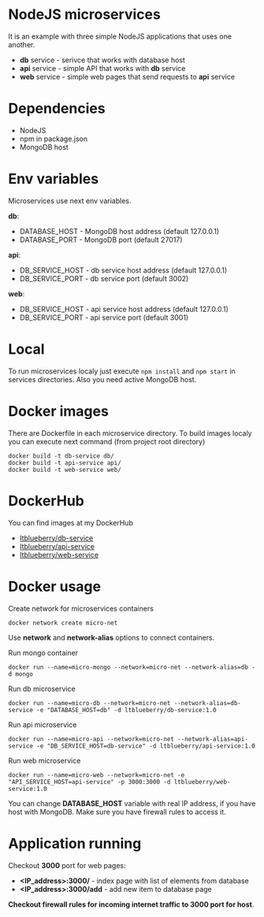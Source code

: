 # NodeJS microservices
It is an example with three simple NodeJS applications that uses one another.

* **db** service - serivce that works with database host
* **api** service - simple API that works with **db** service
* **web** service - simple web pages that send requests to **api** service

# Dependencies
* NodeJS
* npm in package.json 
* MongoDB host

# Env variables
Microservices use next env variables.

**db**:
* DATABASE_HOST - MongoDB host address (default 127.0.0.1)
* DATABASE_PORT - MongoDB port (default 27017)

**api**:
* DB_SERVICE_HOST - db service host address (default 127.0.0.1)
* DB_SERVICE_PORT - db service port (default 3002)

**web**:
* DB_SERVICE_HOST - api service host address (default 127.0.0.1)
* DB_SERVICE_PORT - api service port (default 3001)


# Local
To run microservices localy just execute `npm install` and `npm start` in services directories. Also you need active MongoDB host.

# Docker images
There are Dockerfile in each microservice directory. To build images localy you can execute next command (from project root directory)
```
docker build -t db-service db/
docker build -t api-service api/
docker build -t web-service web/
```

# DockerHub
You can find images at my DockerHub
* [ltblueberry/db-service](https://hub.docker.com/repository/docker/ltblueberry/db-service)
* [ltblueberry/api-service](https://hub.docker.com/repository/docker/ltblueberry/api-service)
* [ltblueberry/web-service](https://hub.docker.com/repository/docker/ltblueberry/web-service)

# Docker usage
Create network for microservices containers
```
docker network create micro-net
```
Use **network** and **network-alias** options to connect containers.

Run mongo container
```
docker run --name=micro-mongo --network=micro-net --network-alias=db -d mongo
```
Run db microservice
```
docker run --name=micro-db --network=micro-net --network-alias=db-service -e "DATABASE_HOST=db" -d ltblueberry/db-service:1.0
```
Run api microservice
```
docker run --name=micro-api --network=micro-net --network-alias=api-service -e "DB_SERVICE_HOST=db-service" -d ltblueberry/api-service:1.0
```
Run web microservice
```
docker run --name=micro-web --network=micro-net -e "API_SERVICE_HOST=api-service" -p 3000:3000 -d ltblueberry/web-service:1.0
```

You can change **DATABASE_HOST** variable with real IP address, if you have host with MongoDB. Make sure you have firewall rules to access it.

# Application running
Checkout **3000** port for web pages:
* **<IP_address>:3000/** - index page with list of elements from database
* **<IP_address>:3000/add** - add new item to database page

**Checkout firewall rules for incoming internet traffic to 3000 port for host**.

